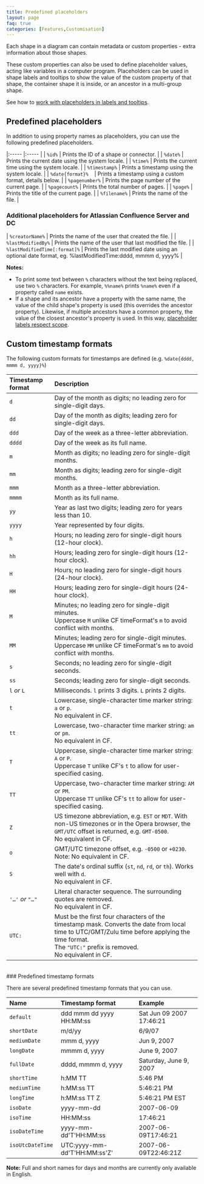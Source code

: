 ```yaml
---
title: Predefined placeholders
layout: page
faq: true
categories: [Features,Customisation]
---
```


Each shape in a diagram can contain metadata or custom properties - extra information about those shapes.

These custom properties can also be used to define placeholder values, acting like variables in a computer program. Placeholders can be used in shape labels and tooltips to show the value of the custom property of that shape, the container shape it is inside, or an ancestor in a multi-group shape.

See how to [work with placeholders in labels and tooltips](/blog/placeholders.html).

## Predefined placeholders

In addition to using property names as placeholders, you can use the following predefined placeholders.

|:----- |:----- |
| ``%id%`` |  Prints the ID of a shape or connector. |
| ``%date%`` | Prints the current date using the system locale. |
| ``%time%`` | Prints the current time using the system locale. |
| ``%timestamp%`` | Prints a timestamp using the system locale. |
| ``%date{format}%`` &nbsp;&nbsp; | Prints a timestamp using a custom format, details below. |
| ``%pagenumber%`` | Prints the page number of the current page. |
| ``%pagecount%`` |  Prints the total number of pages. |
| ``%page%`` | Prints the title of the current page. |
| ``%filename%`` | Prints the name of the file. |

### Additional placeholders for Atlassian Confluence Server and DC

| ``%creatorName%`` | Prints the name of the user that created the file. |
| ``%lastModifiedBy%`` | Prints the name of the user that last modified the file. |
| ``%lastModifiedTime[:format]%`` |  Prints the last modified date using an optional date format, eg. %lastModifiedTime:dddd, mmmm d, yyyy% |

**Notes:**

* To print some text between ``%`` characters without the text being replaced, use two ``%`` characters. For example, ``%%name%`` prints ``%name%`` even if a property called ``name`` exists.
* If a shape and its ancestor have a property with the same name, the value of the child shape's property is used (this overrides the ancestor property). Likewise, if multiple ancestors have a common property, the value of the closest ancestor's property is used. In this way, [placeholder labels respect scope](/blog/placeholder-scope.html).

## Custom timestamp formats

The following custom formats for timestamps are defined (e.g. ``%date{dddd, mmmm d, yyyy}%``)

| Timestamp format | Description |
|:-----|:------------|
| ``d`` | Day of the month as digits; no leading zero for single-digit days. |
| ``dd`` | Day of the month as digits; leading zero for single-digit days. |
| ``ddd`` | Day of the week as a three-letter abbreviation. |
| ``dddd`` | Day of the week as its full name. |
| ``m`` | Month as digits; no leading zero for single-digit months. |
| ``mm`` | Month as digits; leading zero for single-digit months. |
| ``mmm`` | Month as a three-letter abbreviation. |
| ``mmmm`` | Month as its full name. |
| ``yy`` | Year as last two digits; leading zero for years less than 10. |
| ``yyyy`` | Year represented by four digits. |
| ``h`` | Hours; no leading zero for single-digit hours (12-hour clock). |
| ``hh`` | Hours; leading zero for single-digit hours (12-hour clock). |
| ``H`` | Hours; no leading zero for single-digit hours (24-hour clock). |
| ``HH`` | Hours; leading zero for single-digit hours (24-hour clock). |
| ``M`` | Minutes; no leading zero for single-digit minutes. <br>Uppercase ``M`` unlike CF timeFormat's ``m`` to avoid conflict with months. |
| ``MM`` | Minutes; leading zero for single-digit minutes. <br>Uppercase ``MM`` unlike CF timeFormat's ``mm`` to avoid conflict with months. |
| ``s`` | Seconds; no leading zero for single-digit seconds. |
| ``ss`` | Seconds; leading zero for single-digit seconds. |
| ``l`` _or_ ``L`` | Milliseconds. ``l`` prints 3 digits. ``L`` prints 2 digits. |
| ``t`` | Lowercase, single-character time marker string: ``a`` or ``p``. <br>No equivalent in CF. |
| ``tt`` | Lowercase, two-character time marker string: ``am`` or ``pm``. <br>No equivalent in CF. |
| ``T`` | Uppercase, single-character time marker string: ``A`` or ``P``. <br>Uppercase ``T`` unlike CF's ``t`` to allow for user-specified casing. |
| ``TT`` | Uppercase, two-character time marker string: ``AM`` or ``PM``. <br>Uppercase ``TT`` unlike CF's ``tt`` to allow for user-specified casing. |
| ``Z`` | US timezone abbreviation, e.g. ``EST`` or ``MDT``. With non-US timezones or in the Opera browser, the ``GMT/UTC`` offset is returned, e.g. ``GMT-0500``. <br>No equivalent in CF. |
| ``o`` | GMT/UTC timezone offset, e.g. ``-0500`` or ``+0230``. Note: No equivalent in CF. |
| ``S`` | The date's ordinal suffix (``st``, ``nd``, ``rd``, or ``th``). Works well with ``d``. <br>No equivalent in CF. |
| ``'…'`` _or_ ``"…"`` | Literal character sequence. The surrounding quotes are removed. <br>No equivalent in CF. |
| ``UTC:`` | Must be the first four characters of the timestamp mask. Converts the date from local time to UTC/GMT/Zulu time before applying the time format. <br>The ``"UTC:"`` prefix is removed. <br>No equivalent in CF. |

<br>
### Predefined timestamp formats

There are several predefined timestamp formats that you can use.

| Name | Timestamp format  | Example |
|:---- |:----- |:------- |
| ``default`` | ddd mmm dd yyyy HH:MM:ss | Sat Jun 09 2007 17:46:21 |
| ``shortDate`` | m/d/yy | 6/9/07 |
| ``mediumDate`` | mmm d, yyyy | Jun 9, 2007 |
| ``longDate`` | mmmm d, yyyy | June 9, 2007 |
| ``fullDate`` | dddd, mmmm d, yyyy | Saturday, June 9, 2007 |
| ``shortTime`` | h:MM TT | 5:46 PM |
| ``mediumTime`` | h:MM:ss TT | 5:46:21 PM |
| ``longTime`` | h:MM:ss TT Z | 5:46:21 PM EST |
| ``isoDate`` | yyyy-mm-dd | 2007-06-09 |
| ``isoTime`` | HH:MM:ss | 17:46:21 |
| ``isoDateTime`` | yyyy-mm-dd'T'HH:MM:ss | 2007-06-09T17:46:21 |
| ``isoUtcDateTime`` &nbsp;&nbsp; | UTC:yyyy-mm-dd'T'HH:MM:ss'Z' &nbsp;&nbsp; | 2007-06-09T22:46:21Z |

**Note:** Full and short names for days and months are currently only available in English.
